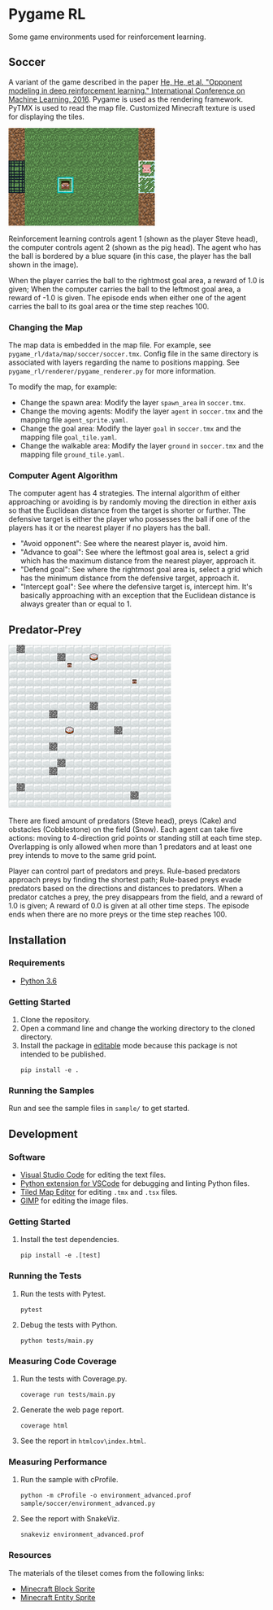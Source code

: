 # Pygame RL

Some game environments used for reinforcement learning.

## Soccer

A variant of the game described in the paper [He, He, et al. "Opponent modeling in deep reinforcement learning." International Conference on Machine Learning. 2016](https://www.umiacs.umd.edu/~hal/docs/daume16opponent.pdf). Pygame is used as the rendering framework. PyTMX is used to read the map file. Customized Minecraft texture is used for displaying the tiles.

![screenshot](docs/screenshot_soccer.png "Soccer Screenshot")

Reinforcement learning controls agent 1 (shown as the player Steve head), the computer controls agent 2 (shown as the pig head). The agent who has the ball is bordered by a blue square (in this case, the player has the ball shown in the image).

When the player carries the ball to the rightmost goal area, a reward of 1.0 is given; When the computer carries the ball to the leftmost goal area, a reward of -1.0 is given. The episode ends when either one of the agent carries the ball to its goal area or the time step reaches 100.

### Changing the Map

The map data is embedded in the map file. For example, see `pygame_rl/data/map/soccer/soccer.tmx`. Config file in the same directory is associated with layers regarding the name to positions mapping. See `pygame_rl/renderer/pygame_renderer.py` for more information.

To modify the map, for example:

* Change the spawn area: Modify the layer `spawn_area` in `soccer.tmx`.
* Change the moving agents: Modify the layer `agent` in `soccer.tmx` and the mapping file `agent_sprite.yaml`.
* Change the goal area: Modify the layer `goal` in `soccer.tmx` and the mapping file `goal_tile.yaml`.
* Change the walkable area: Modify the layer `ground` in `soccer.tmx` and the mapping file `ground_tile.yaml`.

### Computer Agent Algorithm

The computer agent has 4 strategies. The internal algorithm of either approaching or avoiding is by randomly moving the direction in either axis so that the Euclidean distance from the target is shorter or further. The defensive target is either the player who possesses the ball if one of the players has it or the nearest player if no players has the ball.

* "Avoid opponent": See where the nearest player is, avoid him.
* "Advance to goal": See where the leftmost goal area is, select a grid which has the maximum distance from the nearest player, approach it.
* "Defend goal": See where the rightmost goal area is, select a grid which has the minimum distance from the defensive target, approach it.
* "Intercept goal": See where the defensive target is, intercept him. It's basically approaching with an exception that the Euclidean distance is always greater than or equal to 1.

## Predator-Prey

![screenshot](docs/screenshot_predator_prey.png "Predator-prey Screenshot")

There are fixed amount of predators (Steve head), preys (Cake) and obstacles (Cobblestone) on the field (Snow). Each agent can take five actions: moving to 4-direction grid points or standing still at each time step. Overlapping is only allowed when more than 1 predators and at least one prey intends to move to the same grid point.

Player can control part of predators and preys. Rule-based predators approach preys by finding the shortest path; Rule-based preys evade predators based on the directions and distances to predators. When a predator catches a prey, the prey disappears from the field, and a reward of 1.0 is given; A reward of 0.0 is given at all other time steps. The episode ends when there are no more preys or the time step reaches 100.

## Installation

### Requirements

* [Python 3.6](https://www.continuum.io/)

### Getting Started

1. Clone the repository.
2. Open a command line and change the working directory to the cloned directory.
3. Install the package in [editable](https://pip.pypa.io/en/stable/reference/pip_install/#editable-installs) mode because this package is not intended to be published.
    ```shell
    pip install -e .
    ```

### Running the Samples

Run and see the sample files in `sample/` to get started.

## Development

### Software

* [Visual Studio Code](https://code.visualstudio.com/) for editing the text files.
* [Python extension for VSCode](https://marketplace.visualstudio.com/items?itemName=donjayamanne.python) for debugging and linting Python files.
* [Tiled Map Editor](http://www.mapeditor.org/) for editing `.tmx` and `.tsx` files.
* [GIMP](https://www.gimp.org/) for editing the image files.

### Getting Started

1. Install the test dependencies.
    ```shell
    pip install -e .[test]
    ```

### Running the Tests

1. Run the tests with Pytest.
    ```shell
    pytest
    ```
2. Debug the tests with Python.
    ```shell
    python tests/main.py
    ```

### Measuring Code Coverage

1. Run the tests with Coverage.py.
    ```shell
    coverage run tests/main.py
    ```
2. Generate the web page report.
    ```shell
    coverage html
    ```
3. See the report in `htmlcov\index.html`.

### Measuring Performance

1. Run the sample with cProfile.
    ```shell
    python -m cProfile -o environment_advanced.prof sample/soccer/environment_advanced.py
    ```
2. See the report with SnakeViz.
    ```shell
    snakeviz environment_advanced.prof
    ```

### Resources

The materials of the tileset comes from the following links:

* [Minecraft Block Sprite](http://minecraft.gamepedia.com/index.php?title=File:BlockCSS.png)
* [Minecraft Entity Sprite](https://minecraft.gamepedia.com/index.php?title=File:EntityCSS.png)